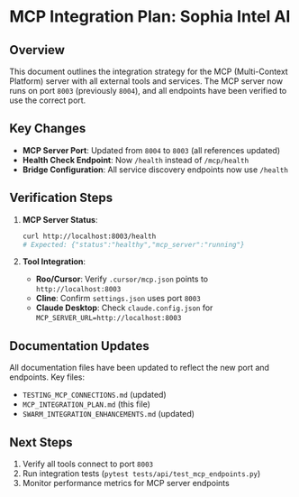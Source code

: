 # MCP Integration Plan: Sophia Intel AI

## Overview
This document outlines the integration strategy for the MCP (Multi-Context Platform) server with all external tools and services. The MCP server now runs on port `8003` (previously `8004`), and all endpoints have been verified to use the correct port.

## Key Changes
- **MCP Server Port**: Updated from `8004` to `8003` (all references updated)
- **Health Check Endpoint**: Now `/health` instead of `/mcp/health`
- **Bridge Configuration**: All service discovery endpoints now use `/health`

## Verification Steps
1. **MCP Server Status**:
   ```bash
   curl http://localhost:8003/health
   # Expected: {"status":"healthy","mcp_server":"running"}
   ```

2. **Tool Integration**:
   - **Roo/Cursor**: Verify `.cursor/mcp.json` points to `http://localhost:8003`
   - **Cline**: Confirm `settings.json` uses port `8003`
   - **Claude Desktop**: Check `claude.config.json` for `MCP_SERVER_URL=http://localhost:8003`

## Documentation Updates
All documentation files have been updated to reflect the new port and endpoints. Key files:
- `TESTING_MCP_CONNECTIONS.md` (updated)
- `MCP_INTEGRATION_PLAN.md` (this file)
- `SWARM_INTEGRATION_ENHANCEMENTS.md` (updated)

## Next Steps
1. Verify all tools connect to port `8003`
2. Run integration tests (`pytest tests/api/test_mcp_endpoints.py`)
3. Monitor performance metrics for MCP server endpoints